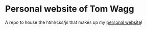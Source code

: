# Personal website of Tom Wagg
A repo to house the html/css/js that makes up my [personal website](https://www.tomwagg.com)!
